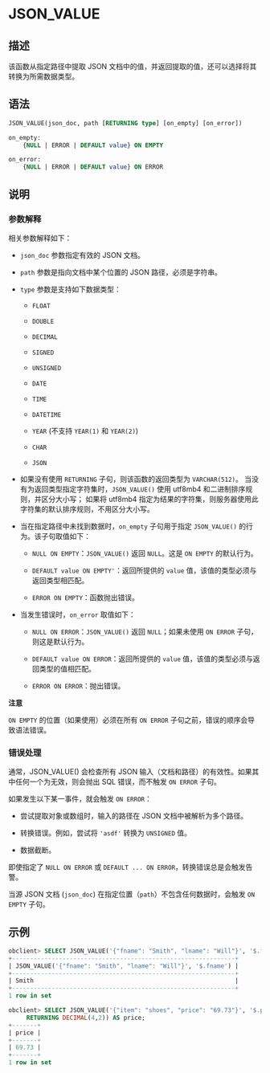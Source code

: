JSON_VALUE 
===============================



描述 
-----------------------

该函数从指定路径中提取 JSON 文档中的值，并返回提取的值，还可以选择将其转换为所需数据类型。

语法 
-----------------------

```sql
JSON_VALUE(json_doc, path [RETURNING type] [on_empty] [on_error])

on_empty:
    {NULL | ERROR | DEFAULT value} ON EMPTY

on_error:
    {NULL | ERROR | DEFAULT value} ON ERROR
```



说明 
-----------------------

### 参数解释 

相关参数解释如下：

* `json_doc` 参数指定有效的 JSON 文档。

  

* `path` 参数是指向文档中某个位置的 JSON 路径，必须是字符串。

  

* `type` 参数是支持如下数据类型：

  * `FLOAT`

    
  
  * `DOUBLE`

    
  
  * `DECIMAL`

    
  
  * `SIGNED`

    
  
  * `UNSIGNED`

    
  
  * `DATE`

    
  
  * `TIME`

    
  
  * `DATETIME`

    
  
  * `YEAR` (不支持 `YEAR(1)` 和 `YEAR(2)`)

    
  
  * `CHAR`

    
  
  * `JSON`

    
  

  

* 如果没有使用 `RETURNING` 子句，则该函数的返回类型为 `VARCHAR(512)`。
  当没有为返回类型指定字符集时，`JSON_VALUE()` 使用 utf8mb4 和二进制排序规则，并区分大小写；
  如果将 utf8mb4 指定为结果的字符集，则服务器使用此字符集的默认排序规则，不用区分大小写。

  

* 当在指定路径中未找到数据时，`on_empty` 子句用于指定 `JSON_VALUE()` 的行为。该子句取值如下：

  * `NULL ON EMPTY`：`JSON_VALUE()` 返回 `NULL`。这是 `ON EMPTY` 的默认行为。

    
  
  * `DEFAULT value ON EMPTY'`：返回所提供的 `value` 值，该值的类型必须与返回类型相匹配。

    
  
  * `ERROR ON EMPTY`：函数抛出错误。

    
  

  

* 当发生错误时，`on_error` 取值如下：

  * `NULL ON ERROR`：`JSON_VALUE()` 返回 `NULL`；如果未使用 `ON ERROR` 子句，则这是默认行为。

    
  
  * `DEFAULT value ON ERROR`：返回所提供的 `value` 值，该值的类型必须与返回类型的值相匹配。

    
  
  * `ERROR ON ERROR`：抛出错误。

    
  

  



**注意**



`ON EMPTY` 的位置（如果使用）必须在所有 `ON ERROR` 子句之前，错误的顺序会导致语法错误。

### 错误处理 

通常，JSON_VALUE() 会检查所有 JSON 输入（文档和路径）的有效性。如果其中任何一个为无效，则会抛出 SQL 错误，而不触发 `ON ERROR` 子句。

如果发生以下某一事件，就会触发 `ON ERROR`：

* 尝试提取对象或数组时，输入的路径在 JSON 文档中被解析为多个路径。

  

* 转换错误。例如，尝试将 `'asdf'` 转换为 `UNSIGNED` 值。

  

* 数据截断。

  




即使指定了 `NULL ON ERROR` 或 `DEFAULT ... ON ERROR`，转换错误总是会触发告警。

当源 JSON 文档 (`json_doc`) 在指定位置（`path`）不包含任何数据时，会触发 `ON EMPTY` 子句。

示例 
-----------------------

```sql
obclient> SELECT JSON_VALUE('{"fname": "Smith", "lname": "Will"}', '$.fname');
+--------------------------------------------------------------+
| JSON_VALUE('{"fname": "Smith", "lname": "Will"}', '$.fname') |
+--------------------------------------------------------------+
| Smith                                                        |
+--------------------------------------------------------------+
1 row in set

obclient> SELECT JSON_VALUE('{"item": "shoes", "price": "69.73"}', '$.price'
     RETURNING DECIMAL(4,2)) AS price;
+-------+
| price |
+-------+
| 69.73 |
+-------+
1 row in set
```


